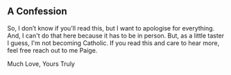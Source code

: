 ## A Confession

So, I don’t know if you'll read this, but I want to apologise for everything. And, I can't do that here because it has to be in person. But, as a little taster I guess, I'm not becoming Catholic. If you read this and care to hear more, feel free reach out to me Paige.

Much Love, Yours Truly